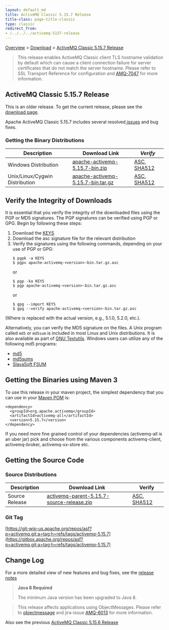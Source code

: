 ```yaml
---
layout: default_md
title: ActiveMQ Classic 5.15.7 Release 
title-class: page-title-classic
type: classic
redirect_from:
- /../../../activemq-5157-release
---
```


[Overview](overview) > [Download](download) > [ActiveMQ Classic 5.15.7 Release](classic-05-15-07)

> This release enables ActiveMQ Classic client TLS hostname validation by default which can cause a client connection failure for server certificates that do not match the server hostname. Please refer to SSL Transport Reference for configuration and [AMQ-7047](https://issues.apache.org/jira/browse/AMQ-7047?src=confmacro) for more information.

ActiveMQ Classic 5.15.7 Release
-----------------------

<div class="alert alert-warning">
  This is an older release. To get the current release, please see the <a href="{{site.baseurl}}/components/classic/download" class="alert-link">download page</a>.
</div>

Apache ActiveMQ Classic 5.15.7 includes several resolved[ issues](https://issues.apache.org/jira/secure/ReleaseNote.jspa?projectId=12311210&version=12344049) and bug fixes.

### Getting the Binary Distributions

Description|Download Link|_Verify_
---|---|---
Windows Distribution|[apache-activemq-5.15.7-bin.zip](https://archive.apache.org/dist/activemq/5.15.7/apache-activemq-5.15.7-bin.zip)|[ASC](https://archive.apache.org/dist/activemq/5.15.7/apache-activemq-5.15.7-bin.zip.asc), [SHA512](https://archive.apache.org/dist/activemq/5.15.7/apache-activemq-5.15.7-bin.zip.sha512)
Unix/Linux/Cygwin Distribution|[apache-activemq-5.15.7-bin.tar.gz](http://archive.apache.org/dist/activemq/5.15.7/apache-activemq-5.15.7-bin.tar.gz)|[ASC](https://archive.apache.org/dist/activemq/5.15.7/apache-activemq-5.15.7-bin.tar.gz.asc), [SHA512](https://archive.apache.org/dist/activemq/5.15.7/apache-activemq-5.15.7-bin.tar.gz.sha512)

Verify the Integrity of Downloads
---------------------------------

It is essential that you verify the integrity of the downloaded files using the PGP or MD5 signatures. The PGP signatures can be verified using PGP or GPG. Begin by following these steps:

1.  Download the [KEYS](https://downloads.apache.org/activemq/KEYS)
2.  Download the asc signature file for the relevant distribution
3.  Verify the signatures using the following commands, depending on your use of PGP or GPG:
    ```
    $ pgpk -a KEYS
    $ pgpv apache-activemq-<version>-bin.tar.gz.asc
    ```
    or
    ```
    $ pgp -ka KEYS
    $ pgp apache-activemq-<version>-bin.tar.gz.asc
    ```
    or
    ```
    $ gpg --import KEYS
    $ gpg --verify apache-activemq-<version>-bin.tar.gz.asc
    ```

(Where <version> is replaced with the actual version, e.g., 5.1.0, 5.2.0, etc.).

Alternatively, you can verify the MD5 signature on the files. A Unix program called `md5` or `md5sum` is included in most Linux and Unix distributions. It is also available as part of [GNU Textutils](http://www.gnu.org/software/textutils/textutils.html). Windows users can utilize any of the following md5 programs:

*   [md5](http://www.fourmilab.ch/md5/)
*   [md5sums](http://www.pc-tools.net/win32/md5sums/)
*   [SlavaSoft FSUM](http://www.slavasoft.com/fsum/)

Getting the Binaries using Maven 3
----------------------------------

To use this release in your maven project, the simplest dependency that you can use in your [Maven POM](http://maven.apache.org/guides/introduction/introduction-to-the-pom.html) is:
```
<dependency>
  <groupId>org.apache.activemq</groupId>
  <artifactId>activemq-all</artifactId>
  <version>5.15.7</version>
</dependency>
```
If you need more fine grained control of your dependencies (activemq-all is an uber jar) pick and choose from the various components activemq-client, activemq-broker, activemq-xx-store etc.

Getting the Source Code
-----------------------

### Source Distributions

Description|Download Link|Verify
---|---|---
Source Release|[activemq-parent-5.15.7-source-release.zip](https://archive.apache.org/dist/activemq/5.15.7/activemq-parent-5.15.7-source-release.zip)|[ASC](https://archive.apache.org/dist/activemq/5.15.7/activemq-parent-5.15.7-source-release.zip.asc), [SHA512](https://archive.apache.org/dist/activemq/5.15.7/activemq-parent-5.15.7-source-release.zip.sha512)

### Git Tag

[https://git-wip-us.apache.org/repos/asf?p=activemq.git;a=tag;h=refs/tags/activemq-5.15.7](https://gitbox.apache.org/repos/asf?p=activemq.git;a=tag;h=refs/tags/activemq-5.15.7)

Change Log
----------

For a more detailed view of new features and bug fixes, see the [release notes](https://issues.apache.org/jira/secure/ReleaseNote.jspa?projectId=12311210&version=12344049)

> **Java 8 Required**
> 
> The minimum Java version has been upgraded to Java 8.

> This release affects applications using ObjectMessages. Please refer to [objectmessage](objectmessage) and jira-issue [AMQ-6013](https://issues.apache.org/jira/browse/AMQ-6013) for more information.

Also see the previous [ActiveMQ Classic 5.15.6 Release](classic-05-15-06)
